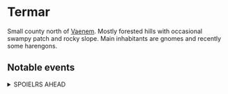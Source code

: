 # Termar

Small county north of [Vaenem]. Mostly forested hills with occasional swampy
patch and rocky slope. Main inhabitants are gnomes and recently some harengons.

## Notable events
<details>
<summary>SPOIELRS AHEAD</summary>
[The Fey sieges]
</details>

[Vaenem]: ../vaenem/
[The Fey sieges]: ./events/the-fey-sieges.md
